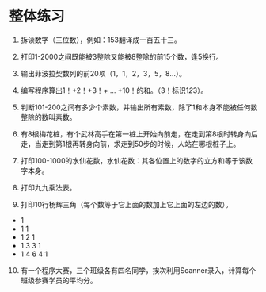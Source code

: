 # 整体练习
1. 拆读数字（三位数），例如：153翻译成一百五十三。

2. 打印1-2000之间既能被3整除又能被8整除的前15个数，逢5换行。

3. 输出菲波拉契数列的前20项（1，1，2，3，5，8…）。

4. 编写程序算出1！+2！+3！+ … +10！的和。（3！标识1*2*3）。

5. 判断101-200之间有多少个素数，并输出所有素数，除了1和本身不能被任何数整除的数叫素数。

6. 有8根梅花桩，有个武林高手在第一桩上开始向前走，在走到第8根时转身向后走，当走到第1根再转身向前，求走到50步的时候，人站在哪根桩子上。

7. 打印100-1000的水仙花数，水仙花数：其各位置上的数字的立方和等于该数字本身。

8. 打印九九乘法表。

9. 打印10行杨辉三角（每个数等于它上面的数加上它上面的左边的数）。
- 1
- 1	1
- 1	2 1
- 1	3 3 1
- 1	4 6 4 1

10. 有一个程序大赛，三个班级各有四名同学，挨次利用Scanner录入，计算每个班级参赛学员的平均分。